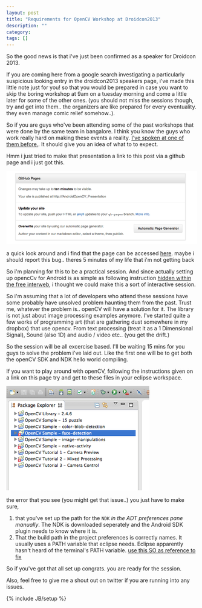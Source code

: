 ```yaml
---
layout: post
title: "Requirements for OpenCV Workshop at Droidcon2013"
description: ""
category: 
tags: []
---
```


So the good news is that i've just been confirmed as a speaker for Droidcon 2013.

If you are coming here from a google search investigating a particularly suspicious looking entry in the droidcon2013 speakers page, i've made this little note just for you! so that you would be prepared in case you want to skip the boring workshop at 9am on a tuesday morning and come a little later for some of the other ones. (you should not miss the sessions though, try and get into them.. the organizers are like prepared for every eventuality. they even manage comic relief somehow..).

So if you are guys who've been attending some of the past workshops that were done by the same team in bangalore. I think you know the guys who work really hard on making these events a reality. [I've spoken at one of them before.](https://github.com/Wingie/AndroidOpenCV_Presentation). It should give you an idea of what to to expect.

Hmm i just tried to make that presentation a link to this post via a github page and i just got this.

![y](/images/github.png "TODO: see if github issue fixes it self in 10 minutes.")

a quick look around and i find that the page can be accessed [here](http://wingie.github.io/AndroidOpenCV_Presentation/). maybe i should report this bug.. theres 5 minutes of my life that i'm not getting back

So i'm planning for this to be a practical session. And since actually setting up opencCv for Android is as simple as following instruction [hidden within the free interweb](http://opencv.org/platforms/android.html), i thought we could make this a sort of interactive session.

So i'm assuming that a lot of developers who attend these sessions have some probably have unsolved problem haunting them from the past. Trust me, whatever the problem is.. openCV will have a solution for it. The library is not just about image processing examples anymore. I've started quite a few works of programming art (that are gathering dust somewhere in my dropbox) that use opencv. From text processing (treat it as a 1 Dimensional Signal), Sound (also 1D) and audio / video etc.. (you get the drift.)

So the session will be all excercise based. I'll be waiting 15 mins for you guys to solve the problem i've laid out. Like the first one will be to get both the openCV SDK and NDK hello world compiling.

If you want to play around with openCV, following the instructions given on a link on this page try and get to these files in your eclipse workspace.

![i_y_tech](/images/eclips1.png "Eclipse project window")

the error that you see (you might get that issue..) you just have to make sure,

1. that you've set up the path for the `NDK` *in the ADT preferences pane manually*. The NDK is downloaded seperately and the Android SDK plugin needs to know where it is.
2. That the build path in the project preferences is correctly names. It usually uses a PATH variable that eclipse needs. Eclipse apparently hasn't heard of the terminal's PATH variable. [use this SO as reference to fix](http://stackoverflow.com/questions/17639478/opencv-ndk-build-not-found)

So if you've got that all set up congrats. you are ready for the session.

Also, feel free to give me a shout out on twitter if you are running into any issues.


{% include JB/setup %}
